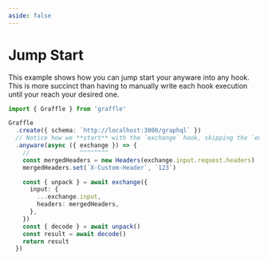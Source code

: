 ```yaml
---
aside: false
---
```


# Jump Start

This example shows how you can jump start your anyware into any hook.
This is more succinct than having to manually write each hook execution
until your reach your desired one.

<!-- dprint-ignore-start -->
```ts twoslash
import { Graffle } from 'graffle'

Graffle
  .create({ schema: `http://localhost:3000/graphql` })
  // Notice how we **start** with the `exchange` hook, skipping the `encode` and `pack` hooks.
  .anyware(async ({ exchange }) => {
    //              ^^^^^^^^
    const mergedHeaders = new Headers(exchange.input.request.headers)
    mergedHeaders.set(`X-Custom-Header`, `123`)

    const { unpack } = await exchange({
      input: {
        ...exchange.input,
        headers: mergedHeaders,
      },
    })
    const { decode } = await unpack()
    const result = await decode()
    return result
  })
```
<!-- dprint-ignore-end -->
